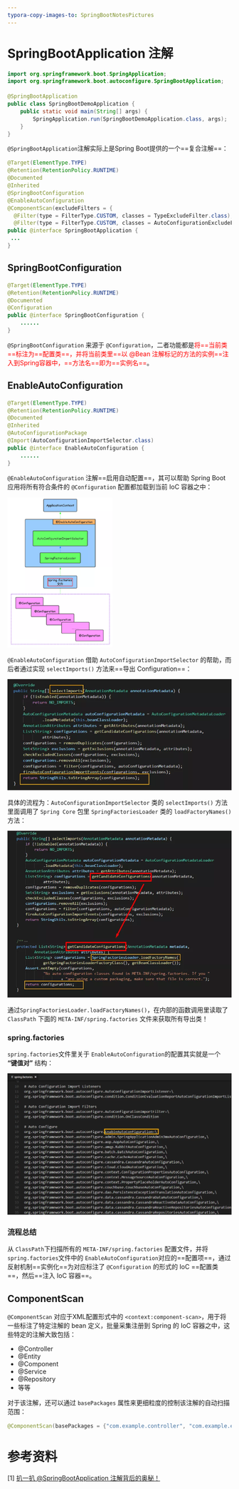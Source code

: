 ```yaml
---
typora-copy-images-to: SpringBootNotesPictures
---
```


# SpringBootApplication 注解

```java
import org.springframework.boot.SpringApplication;
import org.springframework.boot.autoconfigure.SpringBootApplication;

@SpringBootApplication
public class SpringBootDemoApplication {
    public static void main(String[] args) {
        SpringApplication.run(SpringBootDemoApplication.class, args);
    }
}
```

`@SpringBootApplication`注解实际上是Spring Boot提供的一个==复合注解==：

```java
@Target(ElementType.TYPE)
@Retention(RetentionPolicy.RUNTIME)
@Documented
@Inherited
@SpringBootConfiguration
@EnableAutoConfiguration
@ComponentScan(excludeFilters = {
  @Filter(type = FilterType.CUSTOM, classes = TypeExcludeFilter.class),
  @Filter(type = FilterType.CUSTOM, classes = AutoConfigurationExcludeFilter.class) })
public @interface SpringBootApplication {
 ...
}
```

## SpringBootConfiguration

```java
@Target(ElementType.TYPE)
@Retention(RetentionPolicy.RUNTIME)
@Documented
@Configuration
public @interface SpringBootConfiguration {
    ......
}
```

`@SpringBootConfiguration` 来源于 `@Configuration`，二者功能都是<font color=red>将==当前类==标注为==配置类==，并将当前类里==以 @Bean 注解标记的方法的实例==注入到Spring容器中，==方法名==即为==实例名==</font>。

## EnableAutoConfiguration

```java
@Target(ElementType.TYPE)
@Retention(RetentionPolicy.RUNTIME)
@Documented
@Inherited
@AutoConfigurationPackage
@Import(AutoConfigurationImportSelector.class)
public @interface EnableAutoConfiguration {
    ......
}
```

`@EnableAutoConfiguration` 注解==启用自动配置==，其可以帮助 Spring Boot 应用将所有符合条件的 `@Configuration` 配置都加载到当前 IoC 容器之中：

<img src="SpringBootNotesPictures/EnableAutoConfiguration.png" alt="EnableAutoConfiguration" style="zoom:33%;" />

`@EnableAutoConfiguration` 借助 `AutoConfigurationImportSelector` 的帮助，而后者通过实现 `selectImports()` 方法来==导出 Configuration==：

<img src="SpringBootNotesPictures/EnableAutoConfiguration1.webp" alt="图片" style="zoom:85%;" />

具体的流程为：`AutoConfigurationImportSelector` 类的 `selectImports()` 方法里面调用了 `Spring Core` 包里 `SpringFactoriesLoader` 类的 `loadFactoryNames()` 方法：

<img src="SpringBootNotesPictures/EnableAutoConfiguration2.webp" alt="图片" style="zoom:80%;" />

通过`SpringFactoriesLoader.loadFactoryNames()`，在内部的函数调用里读取了 `ClassPath` 下面的 `META-INF/spring.factories` 文件来获取所有导出类！

### spring.factories

`spring.factories`文件里关于 `EnableAutoConfiguration`的配置其实就是一个 **“键值对”** 结构：

<img src="SpringBootNotesPictures/EnableAutoConfiguration3.webp" alt="图片" style="zoom:70%;" />

### 流程总结

从 `ClassPath`下扫描所有的 `META-INF/spring.factories` 配置文件，并将`spring.factories`文件中的 `EnableAutoConfiguration`对应的==配置项==，通过反射机制==实例化==为对应标注了 `@Configuration` 的形式的 IoC ==配置类==，然后==注入 IoC 容器==。

## ComponentScan

`@ComponentScan` 对应于XML配置形式中的 `<context:component-scan>`，用于将一些标注了特定注解的 bean 定义，批量采集注册到 Spring 的 IoC 容器之中，这些特定的注解大致包括：

- @Controller
- @Entity
- @Component
- @Service
- @Repository
- 等等

对于该注解，还可以通过 `basePackages` 属性来更细粒度的控制该注解的自动扫描范围：

```java
@ComponentScan(basePackages = {"com.example.controller", "com.example.entity"})
```



# 参考资料

[1] [扒一扒 @SpringBootApplication 注解背后的奥秘！](https://mp.weixin.qq.com/s/NqG7GzsPhwI76h3nujTCgQ)